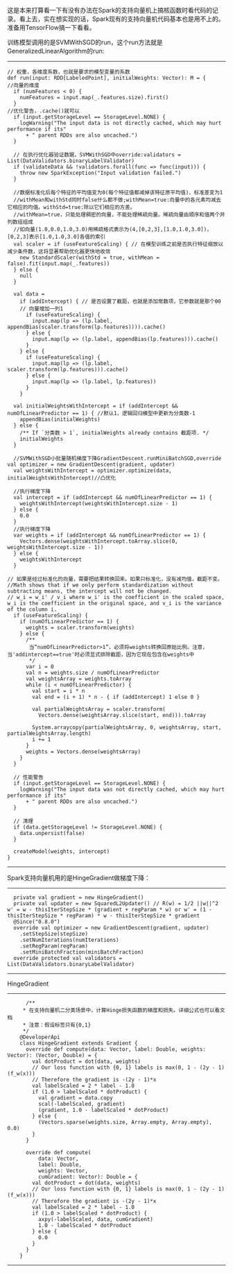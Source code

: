 这是本来打算看一下有没有办法在Spark的支持向量机上搞核函数时看代码的记录。看上去，实在想实现的话，Spark现有的支持向量机代码基本也是用不上的。准备用TensorFlow搞一下看看。

训练模型调用的是SVMWithSGD的run，这个run方法就是GeneralizedLinearAlgorithm的run:

-----

    // 权重，各维度系数，也就是要求的模型变量的系数
    def run(input: RDD[LabeledPoint], initialWeights: Vector): M = {
    //向量的维度
      if (numFeatures < 0) {
        numFeatures = input.map(_.features.size).first()
      }
    //优化警告，.cache()就可以
      if (input.getStorageLevel == StorageLevel.NONE) {
        logWarning("The input data is not directly cached, which may hurt performance if its"
          + " parent RDDs are also uncached.")
      }

      // 在执行优化器验证数据，SVMWithSGD中override:validators = List(DataValidators.binaryLabelValidator)
      if (validateData && !validators.forall(func => func(input))) {
        throw new SparkException("Input validation failed.")
      }

      //数据标准化后每个特征的平均值变为0(每个特征值都减掉该特征原平均值)、标准差变为1
      //withMean和withStd同时false什么都不做;withMean=true:向量中的各元素均减去它相应的均值。withStd=true:除以它们相应的方差。
      //withMean=true，只能处理稠密的向量，不能处理稀疏向量。稀疏向量由顺序和值两个并列数组组成
      //如向量(1.0,0.0,1.0,3.0)用稀疏格式表示为(4,[0,2,3],[1.0,1.0,3.0])，[0,2,3]表示[1.0,1.0,3.0]各值的索引
      val scaler = if (useFeatureScaling) { // 在模型训练之前是否执行特征缩放以减少条件数，这将显著帮助优化器更快地收敛
        new StandardScaler(withStd = true, withMean = false).fit(input.map(_.features))
      } else {
        null
      }

      val data =
        if (addIntercept) { // 是否设置了截距，也就是添加常数项，它参数就是那个θ0
        // 向量增加一列1
          if (useFeatureScaling) {
            input.map(lp => (lp.label, appendBias(scaler.transform(lp.features)))).cache()
          } else {
            input.map(lp => (lp.label, appendBias(lp.features))).cache()
          }
        } else {
          if (useFeatureScaling) {
            input.map(lp => (lp.label, scaler.transform(lp.features))).cache()
          } else {
            input.map(lp => (lp.label, lp.features))
          }
        }

      val initialWeightsWithIntercept = if (addIntercept && numOfLinearPredictor == 1) { //默认1，逻辑回归模型中更新为分类数-1
        appendBias(initialWeights)
      } else {
        /** If `分类数 > 1`, initialWeights already contains 截距项. */
        initialWeights
      }

      //SVMWithSGD小批量随机梯度下降GradientDescent.runMiniBatchSGD,override val optimizer = new GradientDescent(gradient, updater)
      val weightsWithIntercept = optimizer.optimize(data, initialWeightsWithIntercept)//凸优化

      //执行梯度下降
      val intercept = if (addIntercept && numOfLinearPredictor == 1) {
        weightsWithIntercept(weightsWithIntercept.size - 1)
      } else {
        0.0
      }
      //执行梯度下降
      var weights = if (addIntercept && numOfLinearPredictor == 1) {
        Vectors.dense(weightsWithIntercept.toArray.slice(0, weightsWithIntercept.size - 1))
      } else {
        weightsWithIntercept
      }

    // 如果是经过标准化的向量，需要把结果转换回来。如果只标准化，没有减均值，截距不变。
    //Math shows that if we only perform standardization without subtracting means, the intercept will not be changed. 
    // w_i = w_i' / v_i where w_i' is the coefficient in the scaled space, w_i is the coefficient in the original space, and v_i is the variance of the column i.
      if (useFeatureScaling) {
        if (numOfLinearPredictor == 1) {
          weights = scaler.transform(weights)
        } else {
          /**
           当“numOfLinearPredictor>1”，必须将weights转换回原始比例。注意，当'addintercept==true'时必须显式排除截距，因为它现在包含在weights中
           */
          var i = 0
          val n = weights.size / numOfLinearPredictor
          val weightsArray = weights.toArray
          while (i < numOfLinearPredictor) {
            val start = i * n
            val end = (i + 1) * n - { if (addIntercept) 1 else 0 }

            val partialWeightsArray = scaler.transform(
              Vectors.dense(weightsArray.slice(start, end))).toArray

            System.arraycopy(partialWeightsArray, 0, weightsArray, start, partialWeightsArray.length)
            i += 1
          }
          weights = Vectors.dense(weightsArray)
        }
      }

      // 性能警告
      if (input.getStorageLevel == StorageLevel.NONE) {
        logWarning("The input data was not directly cached, which may hurt performance if its"
          + " parent RDDs are also uncached.")
      }

      // 清理
      if (data.getStorageLevel != StorageLevel.NONE) {
        data.unpersist(false)
      }

      createModel(weights, intercept)
    }

-----

Spark支持向量机用的是HingeGradient做梯度下降：

-----

      private val gradient = new HingeGradient()
      private val updater = new SquaredL2Updater() // R(w) = 1/2 ||w||^2  w' = w - thisIterStepSize * (gradient + regParam * w) or w' = (1 - thisIterStepSize * regParam) * w - thisIterStepSize * gradient
      @Since("0.8.0")
      override val optimizer = new GradientDescent(gradient, updater)
        .setStepSize(stepSize)
        .setNumIterations(numIterations)
        .setRegParam(regParam)
        .setMiniBatchFraction(miniBatchFraction)
      override protected val validators = List(DataValidators.binaryLabelValidator)
  
-----
  
  HingeGradient
  
-----
  
          /**
         * 在支持向量机二分类场景中，计算Hinge损失函数的梯度和损失。详细公式也可以看文档
         * 注意：假设标签只有{0,1}
         */
        @DeveloperApi
        class HingeGradient extends Gradient {
          override def compute(data: Vector, label: Double, weights: Vector): (Vector, Double) = {
            val dotProduct = dot(data, weights)
            // Our loss function with {0, 1} labels is max(0, 1 - (2y - 1) (f_w(x)))
            // Therefore the gradient is -(2y - 1)*x
            val labelScaled = 2 * label - 1.0
            if (1.0 > labelScaled * dotProduct) {
              val gradient = data.copy
              scal(-labelScaled, gradient)
              (gradient, 1.0 - labelScaled * dotProduct)
            } else {
              (Vectors.sparse(weights.size, Array.empty, Array.empty), 0.0)
            }
          }

          override def compute(
              data: Vector,
              label: Double,
              weights: Vector,
              cumGradient: Vector): Double = {
            val dotProduct = dot(data, weights)
            // Our loss function with {0, 1} labels is max(0, 1 - (2y - 1) (f_w(x)))
            // Therefore the gradient is -(2y - 1)*x
            val labelScaled = 2 * label - 1.0
            if (1.0 > labelScaled * dotProduct) {
              axpy(-labelScaled, data, cumGradient)
              1.0 - labelScaled * dotProduct
            } else {
              0.0
            }
          }
        }
  
  -----
